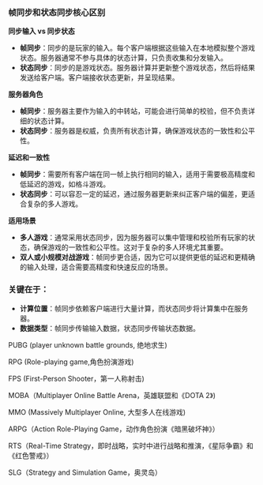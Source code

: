 ### 帧同步和状态同步核心区别

**同步输入 vs 同步状态**

- **帧同步**：同步的是玩家的输入。每个客户端根据这些输入在本地模拟整个游戏状态。服务器通常不参与具体的状态计算，只负责收集和分发输入。
- **状态同步**：同步的是游戏状态。服务器计算并更新整个游戏状态，然后将结果发送给客户端。客户端接收状态更新，并呈现结果。

**服务器角色**

- **帧同步**：服务器主要作为输入的中转站，可能会进行简单的校验，但不负责详细的状态计算。
- **状态同步**：服务器是权威，负责所有状态计算，确保游戏状态的一致性和公平性。

**延迟和一致性**

- **帧同步**：需要所有客户端在同一帧上执行相同的输入，适用于需要极高精度和低延迟的游戏，如格斗游戏。
- **状态同步**：可以容忍一定的延迟，通过服务器更新来纠正客户端的偏差，更适合复杂的多人游戏。

**适用场景**

- **多人游戏**：通常采用状态同步，因为服务器可以集中管理和校验所有玩家的状态，确保游戏的一致性和公平性。这对于复杂的多人环境尤其重要。
- **双人或小规模对战游戏**：帧同步更合适，因为它可以提供更低的延迟和更精确的输入处理，适合需要高精度和快速反应的场景。

### 关键在于：

- **计算位置**：帧同步依赖客户端进行大量计算，而状态同步将计算集中在服务器。
- **数据类型**：帧同步传输输入数据，状态同步传输状态数据。

PUBG (player unknown battle grounds, 绝地求生)

RPG (Role-playing game,角色扮演游戏)

FPS (First-Person Shooter，第一人称射击)

MOBA（Multiplayer Online Battle Arena，英雄联盟和《DOTA 2》)

MMO (Massively Multiplayer Online, 大型多人在线游戏)

ARPG（Action Role-Playing Game，动作角色扮演《暗黑破坏神》）

RTS（Real-Time Strategy，即时战略，实时中进行战略和推演，《星际争霸》和《红色警戒》）

SLG（Strategy and Simulation Game，奥灵岛）